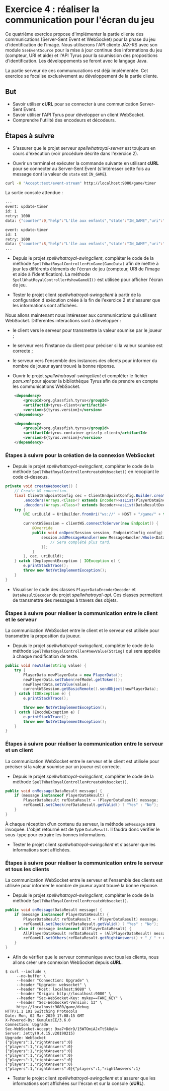 # Exercice 4 : réaliser la communication pour l'écran du jeu

Ce quatrième exercice propose d'implémenter la partie cliente des communications (Server-Sent Event et WebSocket) pour la phase du jeu d'identification de l'image. Nous utiliserons l'API cliente JAX-RS avec son module `SseEventSource` pour la mise à jour continue des informations du jeu (compteur, URI et aide) et l'API Tyrus pour la soumission des propositions d'identification. Les développements se feront avec le langage Java.

La partie serveur de ces communucations est déjà implémentée. Cet exercice se focalise exclusivement au développement de la partie cliente.

## But

- Savoir utiliser **cURL** pour se connecter à une communication Server-Sent Event.
- Savoir utiliser l'API Tyrus pour développer un client WebSocket.
- Comprendre l'utilité des encodeurs et décodeurs.

## Étapes à suivre

- S'assurer que le projet serveur _spellwhatroyal-server_ est toujours en cours d'exécution (voir procédure décrite dans l'exercice 2).

- Ouvrir un terminal et exécuter la commande suivante en utilisant **cURL** pour se connecter au Server-Sent Event (s'intéresser cette fois au message dont la valeur de `state` est `IN_GAME`).

```bash
curl -H "Accept:text/event-stream" http://localhost:9080/game/timer
```

La sortie console attendue :

```bash
...
event: update-timer
id: 1
retry: 1000
data: {"counter":9,"help":"L'île aux enfants","state":"IN_GAME","uri":"http://idata.over-blog.com/0/00/74/35/33/casimir.jpg"}

event: update-timer
id: 1
retry: 1000
data: {"counter":8,"help":"L'île aux enfants","state":"IN_GAME","uri":"http://idata.over-blog.com/0/00/74/35/33/casimir.jpg"}
...
```

- Depuis le projet _spellwhatroyal-swingclient_, compléter le code de la méthode `SpellWhatRoyalController#inGame(GameData)` afin de mettre à jour les différents éléments de l'écran de jeu (compteur, URI de l'image et aide à l'identification). La méthode `SpellWhatRoyalController#showGameUI()` est utilisée pour afficher l'écran de jeu.

- Tester le projet client _spellwhatroyal-swingclient_ à partir de la configuration d'exécution créée à la fin de l'exercice 2 et s'assurer que les informations sont affichées.

Nous allons maintenant nous intéresser aux communications qui utilisent WebSocket. Différentes interactions sont à développer :

- le client vers le serveur pour transmettre la valeur soumise par le joueur ;
- le serveur vers l'instance du client pour préciser si la valeur soumise est correcte ;
- le serveur vers l'ensemble des instances des clients pour informer du nombre de joueur ayant trouvé la bonne réponse.

- Ouvrir le projet _spellwhatroyal-swingclient_ et compléter le fichier _pom.xml_ pour ajouter la bibliothèque Tyrus afin de prendre en compte les communications WebSocket.

```xml
    <dependency>
        <groupId>org.glassfish.tyrus</groupId>
        <artifactId>tyrus-client</artifactId>
        <version>${tyrus.version}</version>
    </dependency>

    <dependency>
        <groupId>org.glassfish.tyrus</groupId>
        <artifactId>tyrus-container-grizzly-client</artifactId>
        <version>${tyrus.version}</version>
    </dependency>
```

### Étapes à suivre pour la création de la connexion WebSocket

- Depuis le projet _spellwhatroyal-swingclient_, compléter le code de la méthode `SpellWhatRoyalController#createWebsocket()` en recopiant le code ci-dessous.

```java
private void createWebsocket() {
    // Create WS connection.
    final ClientEndpointConfig cec = ClientEndpointConfig.Builder.create()
        .encoders(Arrays.<Class<? extends Encoder>>asList(PlayerDataEncoderDecoder.class))
        .decoders(Arrays.<Class<? extends Decoder>>asList(DataResultDecoder.class)).build();
    try {
        URI uriBuild = UriBuilder.fromUri("ws://" + HOST + "/game/" + this.refModel.getToken()).port(PORT).build();

        currentWSSession = clientWS.connectToServer(new Endpoint() {
            @Override
            public void onOpen(Session session, EndpointConfig config) {
                session.addMessageHandler(new MessageHandler.Whole<DataResult>() {
                    // Sera complété plus tard.
                });
            }
        }, cec, uriBuild);
    } catch (DeploymentException | IOException e) {
        e.printStackTrace();
        throw new NotYetImplementException();
    }
}
```

- Visualiser le code des classes `PlayerDataEncoderDecoder` et `DataResultDecoder` du projet _spellwhatroyal-api_. Ces classes permettent de transmettre des messages à travers des objets.

### Étapes à suivre pour réaliser la communication entre le client et le serveur

La communication WebSocket entre le client et le serveur est utilisée pour transmettre la proposition du joueur.

- Depuis le projet _spellwhatroyal-swingclient_, compléter le code de la méthode `SpellWhatRoyalController#newValue(String)` qui sera appelée à chaque modification de texte.

```java
public void newValue(String value) {
    try {
        PlayerData newPlayerData = new PlayerData();
        newPlayerData.setToken(refModel.getToken());
        newPlayerData.setValue(value);
        currentWSSession.getBasicRemote().sendObject(newPlayerData);
    } catch (IOException e) {
        e.printStackTrace();

        throw new NotYetImplementException();
    } catch (EncodeException e) {
        e.printStackTrace();
        throw new NotYetImplementException();
    }
}
```

### Étapes à suivre pour réaliser la communication entre le serveur et un client

La communication WebSocket entre le serveur et le client est utilisée pour préciser si la valeur soumise par un joueur est correcte.

- Depuis le projet _spellwhatroyal-swingclient_, compléter le code de la méthode `SpellWhatRoyalController#createWebsocket()`.

```java
public void onMessage(DataResult message) {
    if (message instanceof PlayerDataResult) {
        PlayerDataResult refDataResult = (PlayerDataResult) message;
        refGameUI.setCheck(refDataResult.getValid() ? "Yes" : "No");
    }
}
```

À chaque réception d'un contenu du serveur, la méthode `onMessage` sera invoquée. L'objet retourné est de type `DataResult`. Il faudra donc vérifier le sous-type pour extraire les bonnes informations.

- Tester le projet client _spellwhatroyal-swingclient_ et s'assurer que les informations sont affichées.

### Étapes à suivre pour réaliser la communication entre le serveur et tous les clients

La communication WebSocket entre le serveur et l'ensemble des clients est utilisée pour informer le nombre de joueur ayant trouvé la bonne réponse.

- Depuis le projet _spellwhatroyal-swingclient_, compléter le code de la méthode `SpellWhatRoyalController#createWebsocket()`.

```java
public void onMessage(DataResult message) {
    if (message instanceof PlayerDataResult) {
        PlayerDataResult refDataResult = (PlayerDataResult) message;
        refGameUI.setCheck(refDataResult.getValid() ? "Yes" : "No");
    } else if (message instanceof AllPlayerDataResult) {
        AllPlayerDataResult refDataResult = (AllPlayerDataResult) message;
        refGameUI.setOthers(refDataResult.getRightAnswers() + " / " + refDataResult.getPlayers());
    }
}
```

- Afin de vérifier que le serveur communique avec tous les clients, nous allons créer une connexion WebSocket depuis **cURL**.

```console
$ curl --include \
     --no-buffer \
     --header "Connection: Upgrade" \
     --header "Upgrade: websocket" \
     --header "Host: localhost:9080" \
     --header "Origin: http://localhost:9080" \
     --header "Sec-WebSocket-Key: mykey==FAKE_KEY" \
     --header "Sec-WebSocket-Version: 13" \
     http://localhost:9080/game/debug
HTTP/1.1 101 Switching Protocols
Date: Mon, 02 Mar 2020 17:08:15 GMT
X-Powered-By: KumuluzEE/3.6.0
Connection: Upgrade
Sec-WebSocket-Accept: 9xa7+DdrD/15WTOmiAJxTtSkOqU=
Server: Jetty(9.4.15.v20190215)
Upgrade: WebSocket
{"players":1,"rightAnswers":0}
{"players":1,"rightAnswers":0}
{"players":1,"rightAnswers":0}
{"players":1,"rightAnswers":0}
{"players":1,"rightAnswers":0}
{"players":1,"rightAnswers":0}
{"players":1,"rightAnswers":0}{"players":1,"rightAnswers":1}
```

- Tester le projet client _spellwhatroyal-swingclient_ et s'assurer que les informations sont affichées sur l'écran et sur la console (**cURL**).
